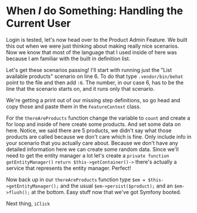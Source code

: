 # When *I* do Something: Handling the Current User

Login is tested, let's now head over to the Product Admin Feature. We built
this out when we were just thinking about making really nice scenarios. Now we know
that most of the language that I used inside of here was because I am familiar with
the built in definition list. 

Let's get these scenarios passing! I'll start with running just the "List available products"
scenario on line 6. To do that type `.vendor/bin/behat` point to the file and then add `:6`. 
The number, in our case 6, has to be the line that the scenario starts on, and it runs only that
scenario.

We're getting a print out of our missing step definitions, so go head and copy those and paste
them in the `FeatureContext` class. 

For the `thereAreProducts` function change the variable to `count` and create a for loop and
inside of here create some products. And set some data on here. Notice, we said there are 5
products, we didn't say what those products are called because we don't care which is fine. Only
include info in your scenario that you actually care about. Because we don't have any detailed
information here we can create some random data. Since we'll need to get the entity manager
a lot let's create a `private function getEntityManager()` `return $this->getContainer()->`
there's actually a service that represents the entity manager. Perfect! 

Now back up in our `thereAreProducts` function type `$em = $this->getEntityManager();` and
the usual `$em->persist($product);` and an `$em->flush();` at the bottom. Easy stuff now that
we've got Symfony booted. 

Next thing, `iClick`
